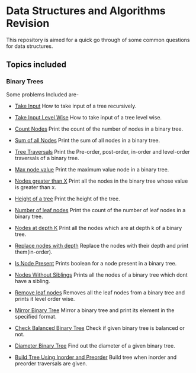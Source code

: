 # Data Structures and Algorithms Revision

This repository is aimed for a quick go through of some common questions for data structures.

## Topics included

### Binary Trees

Some problems Included are-

* [Take Input](./Binary_Trees/BT1_Take_Input.java)
How to take input of a tree recursively.

* [Take Input Level Wise](./Binary_Trees/BT2_Take_Input_Level_Wise.java)
How to take input of a tree level wise.

* [Count Nodes](./Binary_Trees/BT3_Count_Nodes.java)
Print the count of the number of nodes in a binary tree.

* [Sum of all Nodes](./Binary_Trees/BT4_Sum_Of_All_Nodes.java)
Print the sum of all nodes in a binary tree.

* [Tree Traversals](./Binary_Trees/BT5_Tree_Traversals.java)
Print the Pre-order, post-order, in-order and level-order traversals of a binary tree.

* [Max node value](./Binary_Trees/BT6_Maximum_Node_Value.java)
Print the maximum value node in a binary tree.

* [Nodes greater than X](./Binary_Trees/BT7_Nodes_Greater_Than_X.java)
Print all the nodes in the binary tree whose value is greater than x.

* [Height of a tree](./Binary_Trees/BT8_Height_Of_Tree.java)
Print the height of the tree.

* [Number of leaf nodes](./Binary_Trees/BT9_Number_Of_Leaf_Nodes.java)
Print the count of the number of leaf nodes in a binary tree.

* [Nodes at depth K](./Binary_Trees/BT10_Print_Nodes_At_Depth_K.java)
Print all the nodes which are at depth k of a binary tree.

* [Replace nodes with depth](./Binary_Trees/BT11_Replace_Nodes_With_Depth.java)
Replace the nodes with their depth and print them(in-order).

* [Is Node Present](./Binary_Trees/BT12_Is_Node_Present.java)
Prints boolean for a node present in a binary tree.

* [Nodes Without Siblings](./Binary_Trees/BT13_Nodes_Without_Sibling.java)
Prints all the nodes of a binary tree which dont have a sibling.

* [Remove leaf nodes](./Binary_Trees/BT14_Remove_All_Leaf_Nodes.java)
Removes all the leaf nodes from a binary tree and prints it level order wise.

* [Mirror Binary Tree](./Binary_Trees/BT15_Mirror_Binary_Tree.java)
Mirror a binary tree and print its element in the specified format.

* [Check Balanced Binary Tree](./Binary_Trees/BT16_Check_Balanced.java)
Check if given binary tree is balanced or not.

* [Diameter Binary Tree](./Binary_Trees/BT17_Diameter_Binary_Tree.java)
Find out the diameter of a given binary tree.

* [Build Tree Using Inorder and Preorder](./Binary_Trees/BT18_Build_Using_In_Pre.java)
Build tree when inorder and preorder traversals are given.

